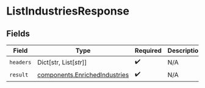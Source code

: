 # ListIndustriesResponse


## Fields

| Field                                                                          | Type                                                                           | Required                                                                       | Description                                                                    |
| ------------------------------------------------------------------------------ | ------------------------------------------------------------------------------ | ------------------------------------------------------------------------------ | ------------------------------------------------------------------------------ |
| `headers`                                                                      | Dict[str, List[*str*]]                                                         | :heavy_check_mark:                                                             | N/A                                                                            |
| `result`                                                                       | [components.EnrichedIndustries](../../models/components/enrichedindustries.md) | :heavy_check_mark:                                                             | N/A                                                                            |